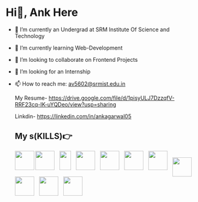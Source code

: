 # Hi👋, Ank Here


- 🔭 I’m currently an Undergrad at SRM Institute Of Science and Technology 
- 🌱 I’m currently learning Web-Development
- 👯 I’m looking to collaborate on Frontend Projects
- 🤔 I’m looking for an Internship
  
- 📫 How to reach me: av5602@srmist.edu.in
  
    My Resume- https://drive.google.com/file/d/1pisyULJ7DzzqfV-RRF23cq-IK-uYQDeo/view?usp=sharing

    Linkdin- https://linkedin.com/in/ankagarwal05

  ## My s(KILLS)👉

  <a href="https://www.python.org"><img src="https://cdn.jsdelivr.net/gh/devicons/devicon/icons/python/python-plain.svg" align="left" height=50px style="padding-right:10px margin-top:5px;"/></a>
  <a href="https://www.cprogramming.com"><img src="https://cdn.jsdelivr.net/gh/devicons/devicon/icons/c/c-plain.svg" align="left" height=50px style="padding-right:10px;" width="50px"/></a>
  <a href="https://isocpp.org"><img src="https://cdn.jsdelivr.net/gh/devicons/devicon/icons/cplusplus/cplusplus-plain.svg" align="left" height=50px style="padding-right:10px;" width="30px"/></a>
  <a href="https://www.w3.org/html/"><img src="https://cdn.jsdelivr.net/gh/devicons/devicon/icons/html5/html5-plain.svg" align="left" height=50px style="padding-right:10px;" width="50px"/></a>
  <a href="https://www.w3schools.com/css/"><img src="https://cdn.jsdelivr.net/gh/devicons/devicon/icons/css3/css3-plain.svg" align="left" height=50px style="padding-right:10px;" width="50px"/></a>
  <a href="https://www.w3schools.com/js/"><img src="https://cdn.jsdelivr.net/gh/devicons/devicon/icons/javascript/javascript-plain.svg" align="left" height=50px style="padding-right:10px;" width="50px"/></a>
  <a href="https://nodejs.org/en"><img src="https://cdn.jsdelivr.net/gh/devicons/devicon/icons/nodejs/nodejs-plain.svg" align="left" height=50px style="padding-right:10px;" width="50px"/></a>  
  <a href="https://react.dev"><img src="https://cdn.jsdelivr.net/gh/devicons/devicon/icons/react/react-original.svg" align="left" height=50px style="padding-right:10px;" width="50px"/></a>
  <a href="https://www.mysql.com/"><img src="https://cdn.jsdelivr.net/gh/devicons/devicon/icons/mysql/mysql-plain.svg" align="left" height=50px style="padding-right:10px;" width="50px"/></a>
  <a href="https://flask.palletsprojects.com/en/3.0.x"> <img src="https://cdn.jsdelivr.net/gh/devicons/devicon/icons/flask/flask-original.svg" align="left" height=50px style="padding-right:10px;" width="50px"/></a>
  <a href="https://git-scm.com/"><img src="https://cdn.jsdelivr.net/gh/devicons/devicon/icons/git/git-original.svg" align="left" height=50px style="padding-right:10px;"/></a>

          
          
          
          
          
  
            
          

